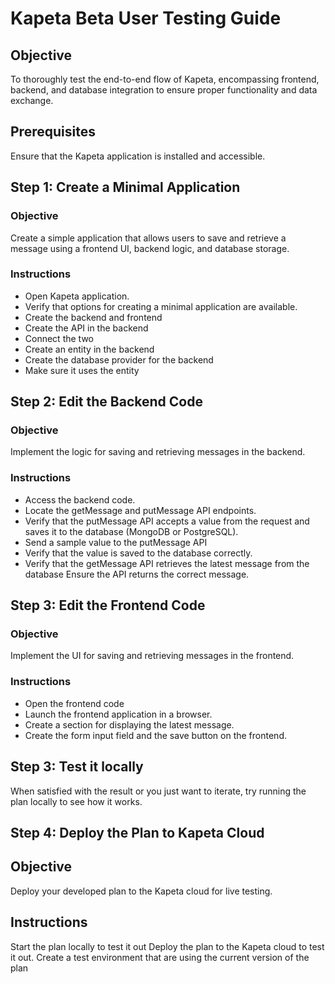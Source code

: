 # Kapeta Beta User Testing Guide
## Objective
To thoroughly test the end-to-end flow of Kapeta, encompassing frontend, backend, and database integration to ensure proper functionality and data exchange.
## Prerequisites
Ensure that the Kapeta application is installed and accessible.

## Step 1: Create a Minimal Application
### Objective
Create a simple application that allows users to save and retrieve a message using a frontend UI, backend logic, and database storage.
### Instructions
* Open Kapeta application.
* Verify that options for creating a minimal application are available.
* Create the backend and frontend
* Create the API in the backend
* Connect the two
* Create an entity in the backend
* Create the database provider for the backend
* Make sure it uses the entity

## Step 2: Edit the Backend Code
### Objective
Implement the logic for saving and retrieving messages in the backend.
### Instructions
* Access the backend code.
* Locate the getMessage and putMessage API endpoints.
* Verify that the putMessage API accepts a value from the request and saves it to the database (MongoDB or PostgreSQL).
* Send a sample value to the putMessage API
* Verify that the value is saved to the database correctly.
* Verify that the getMessage API retrieves the latest message from the database 
 Ensure the API returns the correct message.

## Step 3: Edit the Frontend Code
### Objective
Implement the UI for saving and retrieving messages in the frontend.
### Instructions
* Open the frontend code
* Launch the frontend application in a browser.
* Create a section for displaying the latest message.
* Create the form input field and the save button on the frontend.

## Step 3: Test it locally
When satisfied with the result or you just want to iterate, try running the plan locally to see how it works.


## Step 4: Deploy the Plan to Kapeta Cloud
## Objective
Deploy your developed plan to the Kapeta cloud for live testing.
## Instructions
Start the plan locally to test it out
Deploy the plan to the Kapeta cloud to test it out.
Create a test environment that are using the current version of the plan

